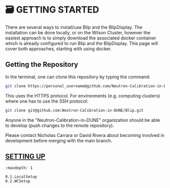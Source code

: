 # 🗃️ **GETTING STARTED**

There are several ways to install/use Blip and the BlipDisplay.  The installation can be done locally, or on the Wilson Cluster, however the easiest approach is to simply download the associated docker container which is already configured to run Blip and the BlipDisplay.  This page will cover both approaches, starting with using docker.

## Getting the Repository

In the terminal, one can clone this repository by typing the command:

```bash
git clone https://personal_username@github.com/Neutron-Calibration-in-DUNE/Blip.git
```

This uses the HTTPS protocol. For environments (e.g. computing clusters) where one has to use the SSH protocol:

```bash
git clone git@github.com:Neutron-Calibration-in-DUNE/Blip.git
```

Anyone in the "Neutron-Calibration-in-DUNE" organization should be able to develop (push changes to the remote repository).

Please contact Nicholas Carrara or David Rivera about becoming involved in development before merging with the main branch. 


## <u>SETTING UP</u>

```{toctree}
:maxdepth: 1

0.1.LocalSetup
0.2.WCSetup
```